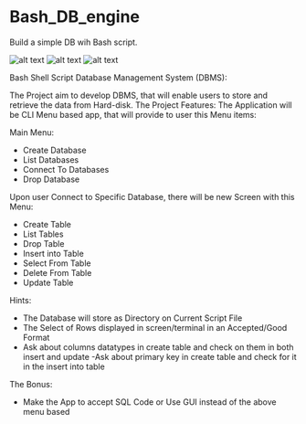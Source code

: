 # Bash_DB_engine

Build a simple DB wih Bash script.

![alt text](./img1.jpg)
![alt text](./img2.jpg)
![alt text](./img3.jpg)


Bash Shell Script Database Management System (DBMS):

The Project aim to develop DBMS, that will enable users to store and
retrieve the data from Hard-disk.
The Project Features:
The Application will be CLI Menu based app, that will provide to user this Menu items:

Main Menu:
- Create Database
- List Databases
- Connect To Databases
- Drop Database 

Upon user Connect to Specific Database, there will be new Screen with this Menu:
- Create Table
- List Tables
- Drop Table
- Insert into Table
- Select From Table
- Delete From Table
- Update Table

Hints:

- The Database will store as Directory on Current Script File
- The Select of Rows displayed in screen/terminal in an Accepted/Good Format
- Ask about columns datatypes in create table and check on them in both insert and update
-Ask about primary key in create table and check for it in the insert into table

The Bonus:
- Make the App to accept SQL Code or Use GUI instead of the above menu
based
